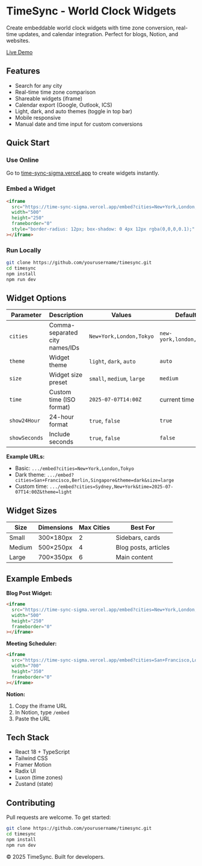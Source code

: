 # TimeSync - World Clock Widgets

Create embeddable world clock widgets with time zone conversion, real-time updates, and calendar integration. Perfect for blogs, Notion, and websites.

[Live Demo](https://time-sync-sigma.vercel.app)

## Features

- Search for any city
- Real-time time zone comparison
- Shareable widgets (iframe)
- Calendar export (Google, Outlook, ICS)
- Light, dark, and auto themes (toggle in top bar)
- Mobile responsive
- Manual date and time input for custom conversions

## Quick Start

### Use Online
Go to [time-sync-sigma.vercel.app](https://time-sync-sigma.vercel.app) to create widgets instantly.

### Embed a Widget
```html
<iframe
  src="https://time-sync-sigma.vercel.app/embed?cities=New+York,London,Tokyo&theme=auto&size=medium"
  width="500"
  height="250"
  frameborder="0"
  style="border-radius: 12px; box-shadow: 0 4px 12px rgba(0,0,0,0.1);"
></iframe>
```

### Run Locally
```bash
git clone https://github.com/yourusername/timesync.git
cd timesync
npm install
npm run dev
```

## Widget Options

| Parameter     | Description                    | Values                        | Default                 |
| ------------- | ------------------------------ | ----------------------------- | ----------------------- |
| `cities`      | Comma-separated city names/IDs | `New+York,London,Tokyo`       | `new-york,london,tokyo` |
| `theme`       | Widget theme                   | `light`, `dark`, `auto`       | `auto`                  |
| `size`        | Widget size preset             | `small`, `medium`, `large`    | `medium`                |
| `time`        | Custom time (ISO format)       | `2025-07-07T14:00Z`           | current time            |
| `show24Hour`  | 24-hour format                 | `true`, `false`               | `true`                  |
| `showSeconds` | Include seconds                | `true`, `false`               | `false`                 |

**Example URLs:**
- Basic: `.../embed?cities=New+York,London,Tokyo`
- Dark theme: `.../embed?cities=San+Francisco,Berlin,Singapore&theme=dark&size=large`
- Custom time: `.../embed?cities=Sydney,New+York&time=2025-07-07T14:00Z&theme=light`

## Widget Sizes

| Size    | Dimensions | Max Cities | Best For             |
| ------- | ---------- | ---------- | -------------------- |
| Small   | 300×180px  | 2          | Sidebars, cards      |
| Medium  | 500×250px  | 4          | Blog posts, articles |
| Large   | 700×350px  | 6          | Main content         |

## Example Embeds

**Blog Post Widget:**
```html
<iframe
  src="https://time-sync-sigma.vercel.app/embed?cities=New+York,London,Tokyo&theme=light&size=medium"
  width="500"
  height="250"
  frameborder="0"
></iframe>
```

**Meeting Scheduler:**
```html
<iframe
  src="https://time-sync-sigma.vercel.app/embed?cities=San+Francisco,London,Singapore&time=2025-07-07T14:00Z&theme=auto&size=large"
  width="700"
  height="350"
  frameborder="0"
></iframe>
```

**Notion:**
1. Copy the iframe URL
2. In Notion, type `/embed`
3. Paste the URL

## Tech Stack
- React 18 + TypeScript
- Tailwind CSS
- Framer Motion
- Radix UI
- Luxon (time zones)
- Zustand (state)

## Contributing

Pull requests are welcome. To get started:
```bash
git clone https://github.com/yourusername/timesync.git
cd timesync
npm install
npm run dev
```

© 2025 TimeSync. Built for developers.
